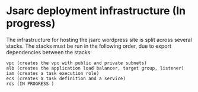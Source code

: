 # Jsarc deployment infrastructure (In progress)

The infrastructure for hosting the jsarc wordpress site is split across several stacks. The stacks must be run in the following order, due to export dependencies between the stacks:

``````
vpc (creates the vpc with public and private subnets)
alb (creates the application load balancer, target group, listener)
iam (creates a task execution role)
ecs (creates a task definition and a service)
rds (IN PROGRESS )

```````
